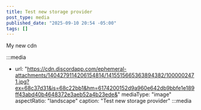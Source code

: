 ```yaml
---
title: Test new storage provider
post_type: media
published_date: "2025-09-10 20:54 -05:00"
tags: []
---
```


My new cdn

:::media
- url: "https://cdn.discordapp.com/ephemeral-attachments/1404279114206154814/1415515665363894382/1000002471.jpg?ex=68c37d31&is=68c22bb1&hm=6174200152d9a960e642db9bbfe1e189ff43abd40b4648372e3aeb52a4b23ede&"
  mediaType: "image"
  aspectRatio: "landscape"
  caption: "Test new storage provider"
:::media
